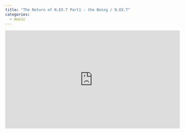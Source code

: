 ```yaml
---
title: "The Return of N.EX.T Part1 - the Being / N.EX.T"
categories:
  - music
---
```



<iframe width="560" height="315" src="https://www.youtube.com/embed/5z1TPPOyZvA" title="YouTube video player" frameborder="0" allow="accelerometer; autoplay; clipboard-write; encrypted-media; gyroscope; picture-in-picture" allowfullscreen></iframe>
